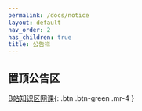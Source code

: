 ```yaml
---
permalink: /docs/notice
layout: default
nav_order: 2
has_children: true
title: 公告栏
---
```


## 置顶公告区

[B站知识区网课](/初稿衔接/){: .btn .btn-green .mr-4 }